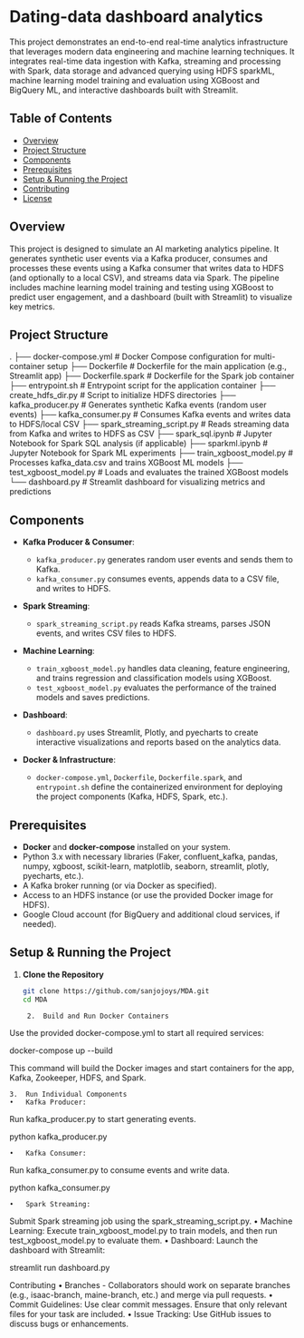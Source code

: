 
# Dating-data dashboard analytics

This project demonstrates an end-to-end real-time analytics infrastructure that leverages modern data engineering and machine learning techniques. 
It integrates real-time data ingestion with Kafka, streaming and processing with Spark, data storage and advanced querying using HDFS sparkML, 
machine learning model training and evaluation using XGBoost and BigQuery ML, and interactive dashboards built with Streamlit.

## Table of Contents

- [Overview](#overview)
- [Project Structure](#project-structure)
- [Components](#components)
- [Prerequisites](#prerequisites)
- [Setup & Running the Project](#setup--running-the-project)
- [Contributing](#contributing)
- [License](#license)

## Overview

This project is designed to simulate an AI marketing analytics pipeline. It generates synthetic user events via a Kafka producer, consumes and processes these events using a Kafka consumer that writes data to HDFS (and optionally to a local CSV), and streams data via Spark. The pipeline includes machine learning model training and testing using XGBoost to predict user engagement, and a dashboard (built with Streamlit) to visualize key metrics.

## Project Structure

.
├── docker-compose.yml         # Docker Compose configuration for multi-container setup
├── Dockerfile                 # Dockerfile for the main application (e.g., Streamlit app)
├── Dockerfile.spark           # Dockerfile for the Spark job container
├── entrypoint.sh              # Entrypoint script for the application container
├── create_hdfs_dir.py         # Script to initialize HDFS directories
├── kafka_producer.py          # Generates synthetic Kafka events (random user events)
├── kafka_consumer.py          # Consumes Kafka events and writes data to HDFS/local CSV
├── spark_streaming_script.py  # Reads streaming data from Kafka and writes to HDFS as CSV
├── spark_sql.ipynb            # Jupyter Notebook for Spark SQL analysis (if applicable)
├── sparkml.ipynb              # Jupyter Notebook for Spark ML experiments
├── train_xgboost_model.py     # Processes kafka_data.csv and trains XGBoost ML models
├── test_xgboost_model.py      # Loads and evaluates the trained XGBoost models
└── dashboard.py               # Streamlit dashboard for visualizing metrics and predictions

## Components

- **Kafka Producer & Consumer**:  
  - `kafka_producer.py` generates random user events and sends them to Kafka.
  - `kafka_consumer.py` consumes events, appends data to a CSV file, and writes to HDFS.

- **Spark Streaming**:  
  - `spark_streaming_script.py` reads Kafka streams, parses JSON events, and writes CSV files to HDFS.

- **Machine Learning**:  
  - `train_xgboost_model.py` handles data cleaning, feature engineering, and trains regression and classification models using XGBoost.
  - `test_xgboost_model.py` evaluates the performance of the trained models and saves predictions.

- **Dashboard**:  
  - `dashboard.py` uses Streamlit, Plotly, and pyecharts to create interactive visualizations and reports based on the analytics data.

- **Docker & Infrastructure**:  
  - `docker-compose.yml`, `Dockerfile`, `Dockerfile.spark`, and `entrypoint.sh` define the containerized environment for deploying the project components (Kafka, HDFS, Spark, etc.).

## Prerequisites

- **Docker** and **docker-compose** installed on your system.
- Python 3.x with necessary libraries (Faker, confluent_kafka, pandas, numpy, xgboost, scikit-learn, matplotlib, seaborn, streamlit, plotly, pyecharts, etc.).
- A Kafka broker running (or via Docker as specified).
- Access to an HDFS instance (or use the provided Docker image for HDFS).
- Google Cloud account (for BigQuery and additional cloud services, if needed).

## Setup & Running the Project

1. **Clone the Repository**

   ```bash
   git clone https://github.com/sanjojoys/MDA.git
   cd MDA

	2.	Build and Run Docker Containers
Use the provided docker-compose.yml to start all required services:

docker-compose up --build

This command will build the Docker images and start containers for the app, Kafka, Zookeeper, HDFS, and Spark.

	3.	Run Individual Components
	•	Kafka Producer:
Run kafka_producer.py to start generating events.

python kafka_producer.py


	•	Kafka Consumer:
Run kafka_consumer.py to consume events and write data.

python kafka_consumer.py


	•	Spark Streaming:
Submit Spark streaming job using the spark_streaming_script.py.
	•	Machine Learning:
Execute train_xgboost_model.py to train models, and then run test_xgboost_model.py to evaluate them.
	•	Dashboard:
Launch the dashboard with Streamlit:

streamlit run dashboard.py


Contributing
	•	Branches - Collaborators should work on separate branches (e.g., isaac-branch, maine-branch, etc.) and merge via pull requests.
	•	Commit Guidelines:
Use clear commit messages. Ensure that only relevant files for your task are included.
	•	Issue Tracking:
Use GitHub issues to discuss bugs or enhancements.
